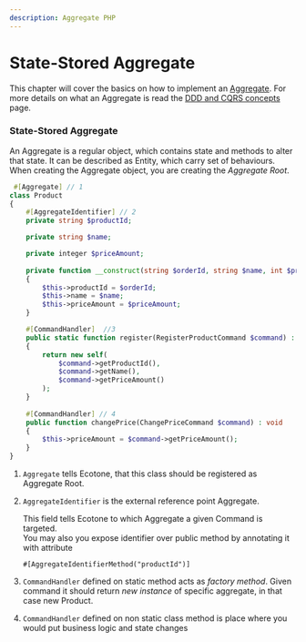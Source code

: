 ```yaml
---
description: Aggregate PHP
---
```


# State-Stored Aggregate

This chapter will cover the basics on how to implement an [Aggregate](../modelling-1.md#aggregates). For more details on what an Aggregate is read the [DDD and CQRS concepts](../modelling-1.md#ddd-and-cqrs-concepts) page.

### State-Stored Aggregate

An Aggregate is a regular object, which contains state and methods to alter that state. It can be described as Entity, which carry set of behaviours. \
When creating the Aggregate object, you are creating the _Aggregate Root_.&#x20;

```php
 #[Aggregate] // 1
class Product
{
    #[AggregateIdentifier] // 2
    private string $productId;

    private string $name;

    private integer $priceAmount;
    
    private function __construct(string $orderId, string $name, int $priceAmount)
    {
        $this->productId = $orderId;
        $this->name = $name;
        $this->priceAmount = $priceAmount;
    }

    #[CommandHandler]  //3
    public static function register(RegisterProductCommand $command) : self
    {
        return new self(
            $command->getProductId(),
            $command->getName(),
            $command->getPriceAmount()
        );
    }
    
    #[CommandHandler] // 4
    public function changePrice(ChangePriceCommand $command) : void
    {
        $this->priceAmount = $command->getPriceAmount();
    }
}
```

1. `Aggregate` tells Ecotone, that this class should be registered as Aggregate Root.
2.  `AggregateIdentifier` is the external reference point Aggregate.&#x20;

    This field tells Ecotone to which Aggregate a given Command is targeted.\
    You may also you expose identifier over public method by annotating it with attribute&#x20;

    ```
    #[AggregateIdentifierMethod("productId")]
    ```
3. `CommandHandler` defined on static method acts as _factory method_. Given command it should return _new instance_ of specific aggregate, in that case new Product.
4. `CommandHandler` defined on non static class method is place where you would put business logic and state changes
